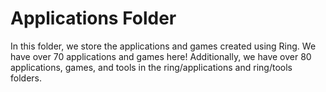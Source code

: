 Applications Folder
===================

In this folder, we store the applications and games created using Ring. 
We have over 70 applications and games here! 
Additionally, we have over 80 applications, games, and tools in the ring/applications and ring/tools folders.